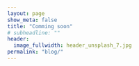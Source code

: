 ```yaml
---
layout: page
show_meta: false
title: "Comming soon"
# subheadline: ""
header:
  image_fullwidth: header_unsplash_7.jpg
permalink: "blog/"
---
```


